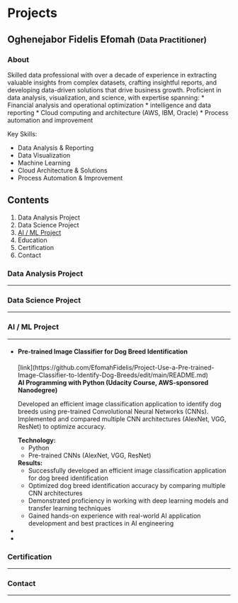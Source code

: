 <h1>Projects</h1> 

<h2>Oghenejabor Fidelis Efomah <span><small>(Data Practitioner)</small></span></h2>

<h3>About</h3>
Skilled data professional with over a decade of experience in extracting valuable insights from complex datasets, crafting insightful reports, and developing data-driven solutions that drive business growth. Proficient in data analysis, visualization, and science, with expertise spanning:
* Financial analysis and operational optimization
*  intelligence and data reporting
* Cloud computing and architecture (AWS, IBM, Oracle)
* Process automation and improvement

Key Skills:
* Data Analysis & Reporting
* Data Visualization
* Machine Learning
* Cloud Architecture & Solutions
* Process Automation & Improvement
  
<h2>Contents</h2>
<ol>
  <li>Data Analysis Project</li>
  <li>Data Science Project</li>
  <li><a href="#AI_MLid">AI / ML Project</a></li>
  <li>Education</li>
  <li>Certification</li>
  <li>Contact</li>
</ol>

### <h3> Data Analysis Project</h3><hr>



### <h3> Data Science Project</h3><hr>



### <h3 id="AI_MLid">AI / ML Project</h3><hr>
<ul>
  <li><h4>Pre-trained Image Classifier for Dog Breed Identification</h4>[link](https://github.com/EfomahFidelis/Project-Use-a-Pre-trained-Image-Classifier-to-Identify-Dog-Breeds/edit/main/README.md)<br>
  <strong>AI Programming with Python (Udacity Course, AWS-sponsored Nanodegree)</strong> <br> 
    <p>
      Developed an efficient image classification application to identify dog breeds using pre-trained Convolutional Neural Networks (CNNs). Implemented and compared multiple   CNN architectures (AlexNet, VGG, ResNet) to optimize accuracy.
    </p>
  <strong>Technology:</strong>
      <ul>
        <li>Python</li>
        <li>Pre-trained CNNs (AlexNet, VGG, ResNet)</li>
      </ul>
  <strong>Results:</strong>
      <ul>
        <li>Successfully developed an efficient image classification application for dog breed identification</li>
        <li>Optimized dog breed identification accuracy by comparing multiple CNN architectures</li>
        <li>Demonstrated proficiency in working with deep learning models and transfer learning techniques</li>
        <li>Gained hands-on experience with real-world AI application development and best practices in AI engineering</li>
    </ul>
  </li>
  <li></li>
  <li></li>
</ul>





### <h3> Certification</h3><hr>





### <h3> Contact</h3><hr>



